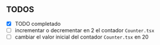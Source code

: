 ## TODOS

- [x] TODO completado
- [ ] incrementar o decrementar en 2 el contador `Counter.tsx`
- [ ] cambiar el valor inicial del contador `Counter.tsx` en 20
